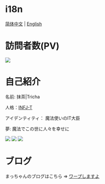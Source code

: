 # i18n

[简体中文](/README.md) | [English](/README_en.md)

<!-- <img  align="right" src="https://github-readme-stats.vercel.app/api?username=chmoe&show_icons=true&theme=merko"></br> -->

訪問者数(PV)
==
[![](https://count.getloli.com/get/@rtmacha)](https://count.getloli.com)


自己紹介
==
名前: 抹茶|Tricha
 
人格：[INFJ-T](https://www.16personalities.com/ch/infj-%E4%BA%BA%E6%A0%BC)

アイデンティティ： 魔法使いのIT大臣

夢: 魔法でこの世に人々を幸せに

[![](https://img.shields.io/badge/Unity%203D-Pro-%23000000?style=flat-square&logo=Unity&logoColor=ffffff)](https://unity.com/)
[![](https://img.shields.io/badge/IDE-Visual%20Studio%20Code-blue?style=flat-square&logo=visual-studio-code&logoColor=ffffff)](https://code.visualstudio.com/)
[![](https://img.shields.io/badge/MacBook%20Pro%20M4%20Max-%23000000?style=flat-square&logo=Apple&logoColor=ffffff)](https://apple.com/)
<!--[![](https://img.shields.io/badge/IDE-Visual%20Studio-%235c2d91?style=flat-square&logo=Visual-studio&logoColor=ffffff)](https://visualstudio.microsoft.com/)-->
<!--[![](https://img.shields.io/badge/Mac%20Mini-M1%202020-%23000000?style=flat-square&logo=Apple&logoColor=ffffff)](https://apple.com/)-->

ブログ
==

まっちゃんのブログはこちら => [ワープしますよ](https://blog.cha.moe)


<!-- <img src="https://github-readme-stats.vercel.app/api/top-langs/?username=chmoe&hide=javascript,html&theme=solarized-light&layout=compact"> -->
